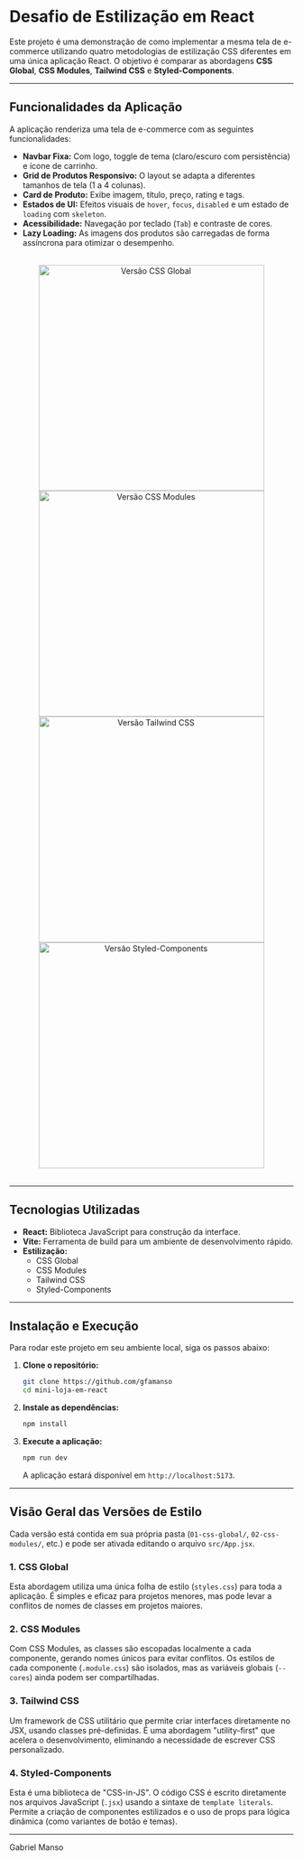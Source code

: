 # Desafio de Estilização em React

Este projeto é uma demonstração de como implementar a mesma tela de e-commerce utilizando quatro metodologias de estilização CSS diferentes em uma única aplicação React. O objetivo é comparar as abordagens **CSS Global**, **CSS Modules**, **Tailwind CSS** e **Styled-Components**.

---

## Funcionalidades da Aplicação

A aplicação renderiza uma tela de e-commerce com as seguintes funcionalidades:

* **Navbar Fixa:** Com logo, toggle de tema (claro/escuro com persistência) e ícone de carrinho.
* **Grid de Produtos Responsivo:** O layout se adapta a diferentes tamanhos de tela (1 a 4 colunas).
* **Card de Produto:** Exibe imagem, título, preço, rating e tags.
* **Estados de UI:** Efeitos visuais de `hover`, `focus`, `disabled` e um estado de `loading` com `skeleton`.
* **Acessibilidade:** Navegação por teclado (`Tab`) e contraste de cores.
* **Lazy Loading:** As imagens dos produtos são carregadas de forma assíncrona para otimizar o desempenho.

<br>
<div align="center">
  <img src="./assets/versao-css-global.png" alt="Versão CSS Global" width="400">
  <img src="./assets/versao-css-modules.png" alt="Versão CSS Modules" width="400">
  <img src="./assets/versao-tailwind.png" alt="Versão Tailwind CSS" width="400">
  <img src="./assets/versao-styled-components.png" alt="Versão Styled-Components" width="400">
</div>
<br>

---

## Tecnologias Utilizadas

* **React:** Biblioteca JavaScript para construção da interface.
* **Vite:** Ferramenta de build para um ambiente de desenvolvimento rápido.
* **Estilização:**
    * CSS Global
    * CSS Modules
    * Tailwind CSS
    * Styled-Components

---

## Instalação e Execução

Para rodar este projeto em seu ambiente local, siga os passos abaixo:

1.  **Clone o repositório:**
    ```bash
    git clone https://github.com/gfamanso
    cd mini-loja-em-react
    ```

2.  **Instale as dependências:**
    ```bash
    npm install
    ```

3.  **Execute a aplicação:**
    ```bash
    npm run dev
    ```
    A aplicação estará disponível em `http://localhost:5173`.

---

## Visão Geral das Versões de Estilo

Cada versão está contida em sua própria pasta (`01-css-global/`, `02-css-modules/`, etc.) e pode ser ativada editando o arquivo `src/App.jsx`.

### **1. CSS Global**
Esta abordagem utiliza uma única folha de estilo (`styles.css`) para toda a aplicação. É simples e eficaz para projetos menores, mas pode levar a conflitos de nomes de classes em projetos maiores.

### **2. CSS Modules**
Com CSS Modules, as classes são escopadas localmente a cada componente, gerando nomes únicos para evitar conflitos. Os estilos de cada componente (`.module.css`) são isolados, mas as variáveis globais (`--cores`) ainda podem ser compartilhadas.

### **3. Tailwind CSS**
Um framework de CSS utilitário que permite criar interfaces diretamente no JSX, usando classes pré-definidas. É uma abordagem "utility-first" que acelera o desenvolvimento, eliminando a necessidade de escrever CSS personalizado.

### **4. Styled-Components**
Esta é uma biblioteca de "CSS-in-JS". O código CSS é escrito diretamente nos arquivos JavaScript (`.jsx`) usando a sintaxe de `template literals`. Permite a criação de componentes estilizados e o uso de props para lógica dinâmica (como variantes de botão e temas).

---

Gabriel Manso